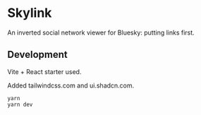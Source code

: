 # Skylink

An inverted social network viewer for Bluesky: putting links first.

## Development

Vite + React starter used.

Added tailwindcss.com and ui.shadcn.com.

```
yarn
yarn dev
```
